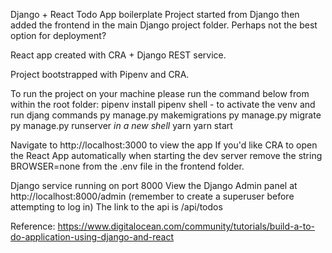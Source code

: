Django + React Todo App boilerplate
Project started from Django then added the frontend in the main Django project folder.
Perhaps not the best option for deployment?

React app created with CRA + Django REST service.

Project bootstrapped with Pipenv and CRA.

To run the project on your machine please run the command below from within the root folder:
pipenv install
pipenv shell - to activate the venv and run djang commands
py manage.py makemigrations
py manage.py migrate
py manage.py runserver
_in a new shell_
yarn
yarn start

Navigate to http://localhost:3000 to view the app
If you'd like CRA to open the React App automatically when starting the dev server remove the string BROWSER=none from the .env file in the frontend folder.

Django service running on port 8000
View the Django Admin panel at http://localhost:8000/admin (remember to create a superuser before attempting to log in)
The link to the api is /api/todos

Reference:
https://www.digitalocean.com/community/tutorials/build-a-to-do-application-using-django-and-react
